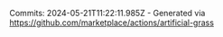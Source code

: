 Commits: 2024-05-21T11:22:11.985Z - Generated via https://github.com/marketplace/actions/artificial-grass
<br>
